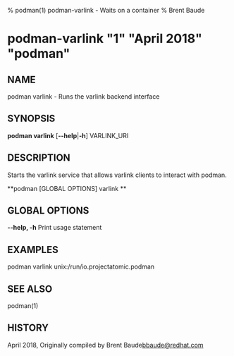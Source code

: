 % podman(1) podman-varlink - Waits on a container
% Brent Baude
# podman-varlink "1" "April 2018" "podman"

## NAME
podman varlink - Runs the varlink backend interface

## SYNOPSIS
**podman varlink**
[**--help**|**-h**]
VARLINK_URI

## DESCRIPTION
Starts the varlink service that allows varlink clients to interact with podman.
<!--
More will go here as the docs and api firm up.
-->

**podman [GLOBAL OPTIONS] varlink **

## GLOBAL OPTIONS

**--help, -h**
  Print usage statement

## EXAMPLES

  podman varlink unix:/run/io.projectatomic.podman
<!--
    TODO: More examples with TCP can be added when that works
    as well.
-->

## SEE ALSO
podman(1)

## HISTORY
April 2018, Originally compiled by Brent Baude<bbaude@redhat.com>
